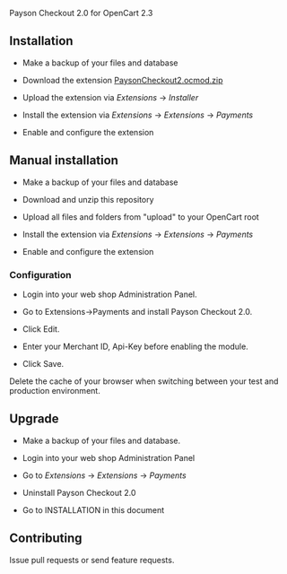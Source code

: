 Payson Checkout 2.0 for OpenCart 2.3

## Installation

* Make a backup of your files and database

* Download the extension [PaysonCheckout2.ocmod.zip](https://github.com/PaysonAB/PaysonCheckout2-Opencart-2-3)

* Upload the extension via _Extensions_ -> _Installer_

* Install the extension via _Extensions_ -> _Extensions_ -> _Payments_

* Enable and configure the extension


## Manual installation

* Make a backup of your files and database

* Download and unzip this repository

* Upload all files and folders from "upload" to your OpenCart root

* Install the extension via _Extensions_ -> _Extensions_ -> _Payments_

* Enable and configure the extension


### Configuration

* Login into your web shop Administration Panel.

* Go to Extensions->Payments and install Payson Checkout 2.0. 

* Click Edit.

* Enter your Merchant ID, Api-Key before enabling the module.

* Click Save.

Delete the cache of your browser when switching between your test and production environment.

## Upgrade

* Make a backup of your files and database.

* Login into your web shop Administration Panel

* Go to _Extensions_ -> _Extensions_ -> _Payments_

* Uninstall Payson Checkout 2.0

* Go to INSTALLATION in this document


## Contributing

Issue pull requests or send feature requests.